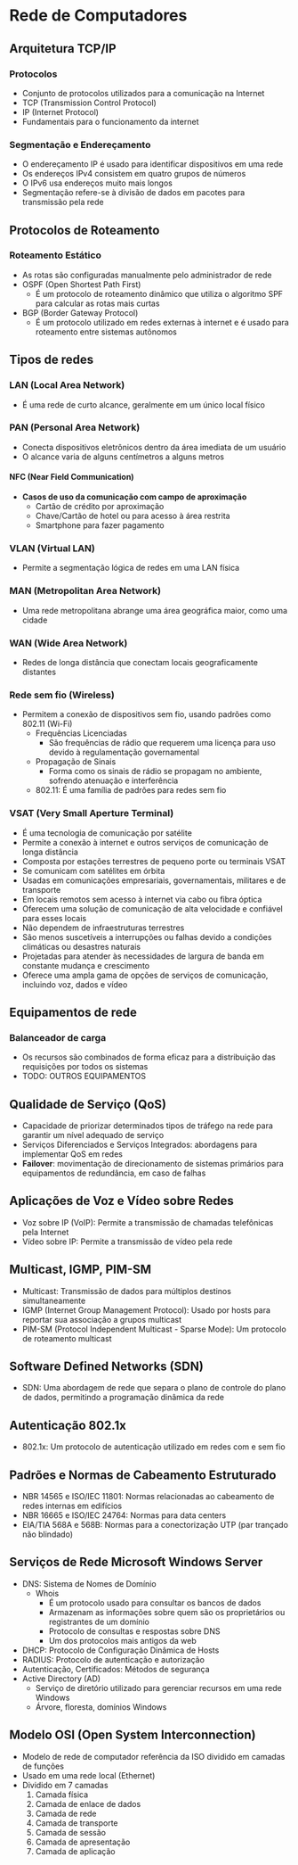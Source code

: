 # Rede de Computadores

## Arquitetura TCP/IP

### Protocolos

- Conjunto de protocolos utilizados para a comunicação na Internet
- TCP (Transmission Control Protocol)
- IP (Internet Protocol)
- Fundamentais para o funcionamento da internet

### Segmentação e Endereçamento

- O endereçamento IP é usado para identificar dispositivos em uma rede
- Os endereços IPv4 consistem em quatro grupos de números
- O IPv6 usa endereços muito mais longos
- Segmentação refere-se à divisão de dados em pacotes para transmissão pela rede

## Protocolos de Roteamento

### Roteamento Estático

- As rotas são configuradas manualmente pelo administrador de rede
- OSPF (Open Shortest Path First)
  - É um protocolo de roteamento dinâmico que utiliza o algoritmo SPF para calcular as rotas mais curtas
- BGP (Border Gateway Protocol)
  - É um protocolo utilizado em redes externas à internet e é usado para roteamento entre sistemas autônomos

## Tipos de redes

### LAN (Local Area Network)

- É uma rede de curto alcance, geralmente em um único local físico

### PAN (Personal Area Network)

- Conecta dispositivos eletrônicos dentro da área imediata de um usuário
- O alcance varia de alguns centímetros a alguns metros

#### NFC (Near Field Communication)

- **Casos de uso da comunicação com campo de aproximação**
  - Cartão de crédito por aproximação
  - Chave/Cartão de hotel ou para acesso à área restrita
  - Smartphone para fazer pagamento

### VLAN (Virtual LAN)

- Permite a segmentação lógica de redes em uma LAN física

### MAN (Metropolitan Area Network)

- Uma rede metropolitana abrange uma área geográfica maior, como uma cidade

### WAN (Wide Area Network)

- Redes de longa distância que conectam locais geograficamente distantes

### Rede sem fio (Wireless)

- Permitem a conexão de dispositivos sem fio, usando padrões como 802.11 (Wi-Fi)
  - Frequências Licenciadas
    - São frequências de rádio que requerem uma licença para uso devido à regulamentação governamental
  - Propagação de Sinais
    - Forma como os sinais de rádio se propagam no ambiente, sofrendo atenuação e interferência
  - 802.11: É uma família de padrões para redes sem fio

### VSAT (Very Small Aperture Terminal)

- É uma tecnologia de comunicação por satélite
- Permite a conexão à internet e outros serviços de comunicação de longa distância
- Composta por estações terrestres de pequeno porte ou terminais VSAT
- Se comunicam com satélites em órbita
- Usadas em comunicações empresariais, governamentais, militares e de transporte
- Em locais remotos sem acesso à internet via cabo ou fibra óptica
- Oferecem uma solução de comunicação de alta velocidade e confiável para esses locais
- Não dependem de infraestruturas terrestres
- São menos suscetíveis a interrupções ou falhas devido a condições climáticas ou desastres naturais
- Projetadas para atender às necessidades de largura de banda em constante mudança e crescimento
- Oferece uma ampla gama de opções de serviços de comunicação, incluindo voz, dados e vídeo

## Equipamentos de rede

### Balanceador de carga

- Os recursos são combinados de forma eficaz para a distribuição das requisições por todos os sistemas
- TODO: OUTROS EQUIPAMENTOS

## Qualidade de Serviço (QoS)

- Capacidade de priorizar determinados tipos de tráfego na rede para garantir um nível adequado de serviço
- Serviços Diferenciados e Serviços Integrados: abordagens para implementar QoS em redes
- **Failover**: movimentação de direcionamento de sistemas primários para equipamentos de redundância, em caso de falhas

## Aplicações de Voz e Vídeo sobre Redes

- Voz sobre IP (VoIP): Permite a transmissão de chamadas telefônicas pela Internet
- Vídeo sobre IP: Permite a transmissão de vídeo pela rede

## Multicast, IGMP, PIM-SM

- Multicast: Transmissão de dados para múltiplos destinos simultaneamente
- IGMP (Internet Group Management Protocol): Usado por hosts para reportar sua associação a grupos multicast
- PIM-SM (Protocol Independent Multicast - Sparse Mode): Um protocolo de roteamento multicast

## Software Defined Networks (SDN)

- SDN: Uma abordagem de rede que separa o plano de controle do plano de dados, permitindo a programação dinâmica da rede

## Autenticação 802.1x

- 802.1x: Um protocolo de autenticação utilizado em redes com e sem fio

## Padrões e Normas de Cabeamento Estruturado

- NBR 14565 e ISO/IEC 11801: Normas relacionadas ao cabeamento de redes internas em edifícios
- NBR 16665 e ISO/IEC 24764: Normas para data centers
- EIA/TIA 568A e 568B: Normas para a conectorização UTP (par trançado não blindado)

## Serviços de Rede Microsoft Windows Server

- DNS: Sistema de Nomes de Domínio
  - Whois
    - É um protocolo usado para consultar os bancos de dados
    - Armazenam as informações sobre quem são os proprietários ou registrantes de um domínio
    - Protocolo de consultas e respostas sobre DNS
    - Um dos protocolos mais antigos da web
- DHCP: Protocolo de Configuração Dinâmica de Hosts
- RADIUS: Protocolo de autenticação e autorização
- Autenticação, Certificados: Métodos de segurança
- Active Directory (AD)
  - Serviço de diretório utilizado para gerenciar recursos em uma rede Windows
  - Árvore, floresta, domínios Windows

## Modelo OSI (Open System Interconnection)

- Modelo de rede de computador referência da ISO dividido em camadas de funções
- Usado em uma rede local (Ethernet)
- Dividido em 7 camadas
  1. Camada física
  2. Camada de enlace de dados
  3. Camada de rede
  4. Camada de transporte
  5. Camada de sessão
  6. Camada de apresentação
  7. Camada de aplicação
